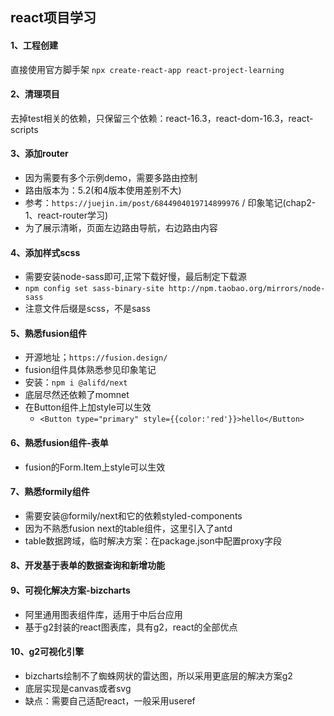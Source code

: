 ## react项目学习
#### 1、工程创建
直接使用官方脚手架 `npx create-react-app react-project-learning`

#### 2、清理项目
去掉test相关的依赖，只保留三个依赖：react-16.3，react-dom-16.3，react-scripts

#### 3、添加router
+ 因为需要有多个示例demo，需要多路由控制
+ 路由版本为：5.2(和4版本使用差别不大)
+ 参考：`https://juejin.im/post/6844904019714899976` / 印象笔记(chap2-1、react-router学习)
+ 为了展示清晰，页面左边路由导航，右边路由内容

#### 4、添加样式scss
+ 需要安装node-sass即可,正常下载好慢，最后制定下载源
+ `npm config set sass-binary-site http://npm.taobao.org/mirrors/node-sass`
+ 注意文件后缀是scss，不是sass

#### 5、熟悉fusion组件
+ 开源地址；`https://fusion.design/`
+ fusion组件具体熟悉参见印象笔记
+ 安装：`npm i @alifd/next`
+ 底层尽然还依赖了momnet
+ 在Button组件上加style可以生效
    + `<Button type="primary" style={{color:'red'}}>hello</Button>`

#### 6、熟悉fusion组件-表单
+ fusion的Form.Item上style可以生效


#### 7、熟悉formily组件
+ 需要安装@formily/next和它的依赖styled-components
+ 因为不熟悉fusion next的table组件，这里引入了antd
+ table数据跨域，临时解决方案：在package.json中配置proxy字段

#### 8、开发基于表单的数据查询和新增功能

#### 9、可视化解决方案-bizcharts
+ 阿里通用图表组件库，适用于中后台应用
+ 基于g2封装的react图表库，具有g2，react的全部优点

#### 10、g2可视化引擎
+ bizcharts绘制不了蜘蛛网状的雷达图，所以采用更底层的解决方案g2
+ 底层实现是canvas或者svg
+ 缺点：需要自己适配react，一般采用useref



